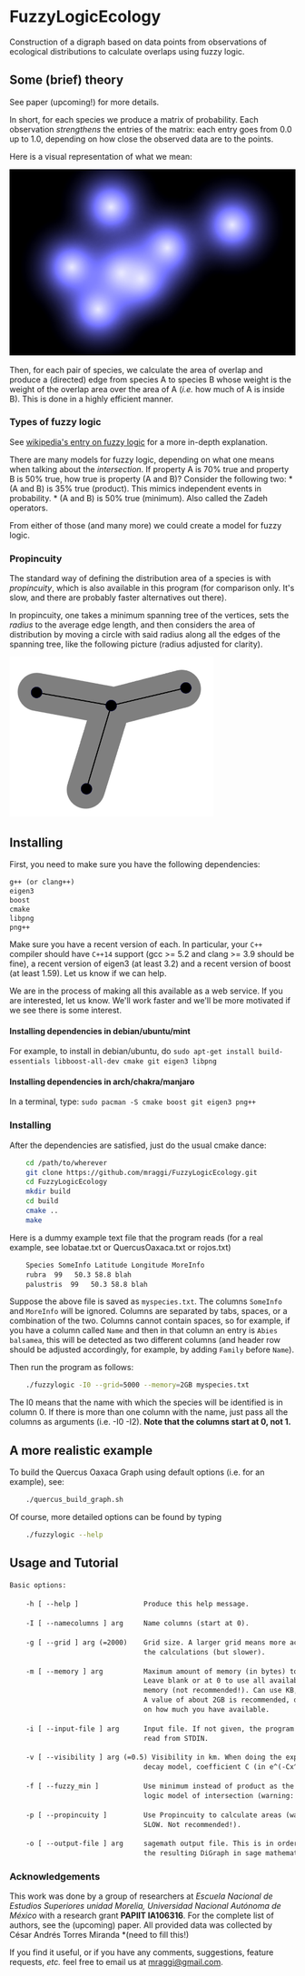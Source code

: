 # FuzzyLogicEcology
Construction of a digraph based on data points from observations of ecological distributions to calculate overlaps using fuzzy logic.

## Some (brief) theory
 
 See paper (upcoming!) for more details. 
 
 In short, for each species we produce a matrix of probability. Each observation *strengthens* the entries of the matrix: each entry goes from 0.0 up to 1.0, depending on how close the observed data are to the points.
 
 Here is a visual representation of what we mean:
 
 ![Fuzzy Logic](https://github.com/mraggi/FuzzyLogicEcology/blob/master/Paper/fuzzyinverted.png "Fuzzy Logic Blobs")
 
 Then, for each pair of species, we calculate the area of overlap and produce a (directed) edge from species A to species B whose weight is the weight of the overlap area over the area of A (*i.e.* how much of A is inside B). This is done in a highly efficient manner.

### Types of fuzzy logic

See [wikipedia's entry on fuzzy logic](https://en.wikipedia.org/wiki/Fuzzy_logic) for a more in-depth explanation.

There are many models for fuzzy logic, depending on what one means when talking about the *intersection*. If property A is 70% true and property B is 50% true, how true is property (A and B)? Consider the following two:
	* (A and B) is 35% true (product). This mimics independent events in probability.
	* (A and B) is 50% true (minimum). Also called the Zadeh operators.

From either of those (and many more) we could create a model for fuzzy logic.

### Propincuity
 The standard way of defining the distribution area of a species is with *propincuity*, which is also available in this program (for comparison only. It's slow, and there are probably faster alternatives out there). 
 
 In propincuity, one takes a minimum spanning tree of the vertices, sets the *radius* to the average edge length, and then considers the area of distribution by moving a circle with said radius along all the edges of the spanning tree, like the following picture (radius adjusted for clarity).
 
 ![Propincuity](https://github.com/mraggi/FuzzyLogicEcology/blob/master/Paper/prop.png "Propincuity")

## Installing

First, you need to make sure you have the following dependencies:
```
g++ (or clang++)
eigen3
boost
cmake
libpng
png++
```

Make sure you have a recent version of each. In particular, your `C++` compiler should have `C++14` support (gcc >= 5.2 and clang >= 3.9 should be fine), a recent version of eigen3 (at least 3.2) and a recent version of boost (at least 1.59). Let us know if we can help.

We are in the process of making all this available as a web service. If you are interested, let us know. We'll work faster and we'll be more motivated if we see there is some interest.

#### Installing dependencies in debian/ubuntu/mint
For example, to install in debian/ubuntu, do `sudo apt-get install build-essentials libboost-all-dev cmake git eigen3 libpng`

#### Installing dependencies in arch/chakra/manjaro
In a terminal, type:
`sudo pacman -S cmake boost git eigen3 png++`

### Installing
After the dependencies are satisfied, just do the usual cmake dance:
```bash
	cd /path/to/wherever
	git clone https://github.com/mraggi/FuzzyLogicEcology.git
	cd FuzzyLogicEcology
	mkdir build
	cd build
	cmake ..
	make
```

Here is a dummy example text file that the program reads (for a real example, see lobatae.txt or QuercusOaxaca.txt or rojos.txt)
```txt
	Species SomeInfo Latitude Longitude MoreInfo
	rubra  99	50.3 58.8 blah
	palustris  99	50.3 58.8 blah
```
Suppose the above file is saved as `myspecies.txt`. The columns `SomeInfo` and `MoreInfo` will be ignored. Columns are separated by tabs, spaces, or a combination of the two. Columns cannot contain spaces, so for example, if you have a column called `Name` and then in that column an entry is `Abies balsamea`, this will be detected as two different columns (and header row should be adjusted accordingly, for example, by adding `Family` before `Name`).


Then run the program as follows:
```bash
	./fuzzylogic -I0 --grid=5000 --memory=2GB myspecies.txt
```
The I0 means that the name with which the species will be identified is in column 0. If there is more than one column with the name, just pass all the columns as arguments (i.e. -I0 -I2). **Note that the columns start at 0, not 1.**


## A more realistic example

To build the Quercus Oaxaca Graph using default options (i.e. for an example), see:
```bash
	./quercus_build_graph.sh
```

Of course, more detailed options can be found by typing
```bash
	./fuzzylogic --help
```

## Usage and Tutorial

```tex
Basic options:

	-h [ --help ]                Produce this help message.

	-I [ --namecolumns ] arg     Name columns (start at 0).

	-g [ --grid ] arg (=2000)    Grid size. A larger grid means more accurate 
                                 the calculations (but slower).

	-m [ --memory ] arg          Maximum amount of memory (in bytes) to use. 
                                 Leave blank or at 0 to use all available 
                                 memory (not recommended!). Can use KB, MB, GB.
                                 A value of about 2GB is recommended, depending 
                                 on how much you have available.

	-i [ --input-file ] arg      Input file. If not given, the program will 
                                 read from STDIN.

	-v [ --visibility ] arg (=0.5) Visibility in km. When doing the exponential 
                                 decay model, coefficient C (in e^(-Cx^2))

	-f [ --fuzzy_min ]           Use minimum instead of product as the fuzzy 
                                 logic model of intersection (warning: SLOW).

	-p [ --propincuity ]         Use Propincuity to calculate areas (warning: 
                                 SLOW. Not recommended!).

	-o [ --output-file ] arg     sagemath output file. This is in order to analyze 
    							 the resulting DiGraph in sage mathematics software.
 ```

### Acknowledgements

This work was done by a group of researchers at *Escuela Nacional de Estudios Superiores unidad Morelia, Universidad Nacional Autónoma de México* with a research grant **PAPIIT IA106316**. For the complete list of authors, see the (upcoming) paper. All provided data was collected by César Andrés Torres Miranda *(need to fill this!)

If you find it useful, or if you have any comments, suggestions, feature requests, *etc.* feel free to email us at [mraggi@gmail.com](mailto:mraggi@gmail.com).
